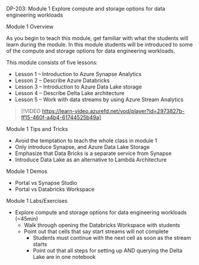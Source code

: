 

DP-203: Module 1 Explore compute and storage options for data engineering workloads 

Module 1 Overview 

As you begin to teach this module, get familiar with what the students will learn during the module. In this module students will be introduced to some of the compute and storage options for data engineering workloads. 

This module consists of five lessons: 

- Lesson 1 – Introduction to Azure Synapse Analytics 
- Lesson 2 – Describe Azure Databricks 
- Lesson 3 – Introduction to Azure Data Lake storage 
- Lesson 4 – Describe Delta Lake architecture 
- Lesson 5 – Work with data streams by using Azure Stream Analytics 

> [!VIDEO https://learn-video.azurefd.net/vod/player?id=2973827b-ff15-460f-a4b4-61744525b49a] 

Module 1 Tips and Tricks 

- Avoid the temptation to teach the whole class in module 1 
- Only introduce Synapse, and Azure Data Lake Storage 
- Emphasize that Data Bricks is a separate service from Synapse 
- Introduce Data Lake as an alternative to Lambda Architecture 

Module 1 Demos 

- Portal vs Synapse Studio 
- Portal vs Databricks Workspace 

Module 1 Labs/Exercises 

- Explore compute and storage options for data engineering workloads (~45min) 
	- Walk through opening the Databricks Workspace with students 
	- Point out that cells that say start streams will not complete 
		- Students must continue with the next cell as soon as the stream starts 
		- Point out that all steps for setting up AND querying the Delta Lake are in one notebook 
